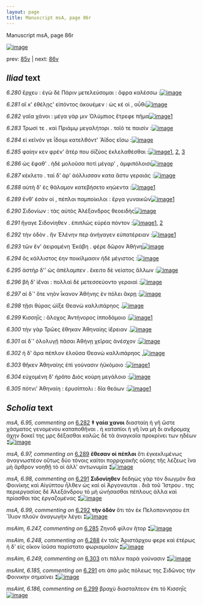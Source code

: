 ```yaml
---
layout: page
title: Manuscript msA, page 86r
---
```


Manuscript msA, page 86r

[![image](http://www.homermultitext.org/iipsrv?OBJ=IIP,1.0&FIF=/project/homer/pyramidal/deepzoom/hmt/vaimg/2017a/VA086RN_0258.tif&WID=100&CVT=JPEG)](http://www.homermultitext.org/ict2/?urn=urn:cite2:hmt:vaimg.2017a:VA086RN_0258)

prev:  [85v](../85v/) | next:  [86v](../86v/)

## *Iliad* text

*6.280* <a id="6.280"/> ἔρχευ : ἐγὼ δὲ Πάριν μετελεύσομαι : ὄφρα καλέσσω :[![image](http://www.homermultitext.org/iipsrv?OBJ=IIP,1.0&FIF=/project/homer/pyramidal/deepzoom/hmt/vaimg/2017a/VA086RN_0258.tif&RGN=0.157,0.2089,0.473,0.0383&WID=1000&CVT=JPEG)](http://www.homermultitext.org/ict2/?urn=urn:cite2:hmt:vaimg.2017a:VA086RN_0258@0.157,0.2089,0.473,0.0383)

*6.281* <a id="6.281"/> αἴ κ' ἐθέλῃς' εἰπόντος ἀκουέμεν : ὡς κέ οἱ , αὖθι[![image](http://www.homermultitext.org/iipsrv?OBJ=IIP,1.0&FIF=/project/homer/pyramidal/deepzoom/hmt/vaimg/2017a/VA086RN_0258.tif&RGN=0.156,0.2359,0.473,0.0293&WID=1000&CVT=JPEG)](http://www.homermultitext.org/ict2/?urn=urn:cite2:hmt:vaimg.2017a:VA086RN_0258@0.156,0.2359,0.473,0.0293)

*6.282* <a id="6.282"/> γαῖα χάνοι : μέγα γάρ μιν Ὀλύμπιος ἔτρεφε πῆμα[![image](http://www.homermultitext.org/iipsrv?OBJ=IIP,1.0&FIF=/project/homer/pyramidal/deepzoom/hmt/vaimg/2017a/VA086RN_0258.tif&RGN=0.156,0.2569,0.473,0.027&WID=1000&CVT=JPEG)](http://www.homermultitext.org/ict2/?urn=urn:cite2:hmt:vaimg.2017a:VA086RN_0258@0.156,0.2569,0.473,0.027)[1](#msA_6.95)

*6.283* <a id="6.283"/> Τρωσί τε . καὶ Πριάμῳ μεγαλήτορι . τοῖό τε παισίν :[![image](http://www.homermultitext.org/iipsrv?OBJ=IIP,1.0&FIF=/project/homer/pyramidal/deepzoom/hmt/vaimg/2017a/VA086RN_0258.tif&RGN=0.16,0.2757,0.473,0.027&WID=1000&CVT=JPEG)](http://www.homermultitext.org/ict2/?urn=urn:cite2:hmt:vaimg.2017a:VA086RN_0258@0.16,0.2757,0.473,0.027)

*6.284* <a id="6.284"/> εἰ κεῖνόν γε ΐδοιμι κατελθόντ' Ἄϊδος εἴσω :[![image](http://www.homermultitext.org/iipsrv?OBJ=IIP,1.0&FIF=/project/homer/pyramidal/deepzoom/hmt/vaimg/2017a/VA086RN_0258.tif&RGN=0.158,0.2945,0.473,0.027&WID=1000&CVT=JPEG)](http://www.homermultitext.org/ict2/?urn=urn:cite2:hmt:vaimg.2017a:VA086RN_0258@0.158,0.2945,0.473,0.027)

*6.285* <a id="6.285"/> φαίην κεν φρέν' ἄτέρ που ὀϊζύος ἐκλελαθέσθαι :[![image](http://www.homermultitext.org/iipsrv?OBJ=IIP,1.0&FIF=/project/homer/pyramidal/deepzoom/hmt/vaimg/2017a/VA086RN_0258.tif&RGN=0.155,0.3125,0.473,0.027&WID=1000&CVT=JPEG)](http://www.homermultitext.org/ict2/?urn=urn:cite2:hmt:vaimg.2017a:VA086RN_0258@0.155,0.3125,0.473,0.027)[1](#msAim_6.247), [2](#msA_6.96), [3](#msAext_6.297)

*6.286* <a id="6.286"/> ὡς ἔφαθ' . ἡδὲ μολοῦσα ποτὶ μέγαρ' , ἀμφιπόλοισι[![image](http://www.homermultitext.org/iipsrv?OBJ=IIP,1.0&FIF=/project/homer/pyramidal/deepzoom/hmt/vaimg/2017a/VA086RN_0258.tif&RGN=0.155,0.3336,0.473,0.027&WID=1000&CVT=JPEG)](http://www.homermultitext.org/ict2/?urn=urn:cite2:hmt:vaimg.2017a:VA086RN_0258@0.155,0.3336,0.473,0.027)

*6.287* <a id="6.287"/> κέκλετο . ταὶ δ' ὰρ' ἀόλλισσαν κατα ἄστυ γεραιάς :[![image](http://www.homermultitext.org/iipsrv?OBJ=IIP,1.0&FIF=/project/homer/pyramidal/deepzoom/hmt/vaimg/2017a/VA086RN_0258.tif&RGN=0.155,0.3516,0.473,0.027&WID=1000&CVT=JPEG)](http://www.homermultitext.org/ict2/?urn=urn:cite2:hmt:vaimg.2017a:VA086RN_0258@0.155,0.3516,0.473,0.027)

*6.288* <a id="6.288"/> αὐτὴ δ' ἐς θάλαμον κατεβήσετο κηώεντα :[![image](http://www.homermultitext.org/iipsrv?OBJ=IIP,1.0&FIF=/project/homer/pyramidal/deepzoom/hmt/vaimg/2017a/VA086RN_0258.tif&RGN=0.152,0.3704,0.392,0.027&WID=1000&CVT=JPEG)](http://www.homermultitext.org/ict2/?urn=urn:cite2:hmt:vaimg.2017a:VA086RN_0258@0.152,0.3704,0.392,0.027)[1](#msAim_6.248)

*6.289* <a id="6.289"/> ἔνθ' έσάν οἱ , πέπλοι παμποίκιλοι : ἔργα γυναικῶν[![image](http://www.homermultitext.org/iipsrv?OBJ=IIP,1.0&FIF=/project/homer/pyramidal/deepzoom/hmt/vaimg/2017a/VA086RN_0258.tif&RGN=0.155,0.3884,0.444,0.0285&WID=1000&CVT=JPEG)](http://www.homermultitext.org/ict2/?urn=urn:cite2:hmt:vaimg.2017a:VA086RN_0258@0.155,0.3884,0.444,0.0285)[1](#msA_6.97)

*6.290* <a id="6.290"/> Σιδονίων : τὰς αὐτὸς Ἀλέξανδρος θεοειδὴς[![image](http://www.homermultitext.org/iipsrv?OBJ=IIP,1.0&FIF=/project/homer/pyramidal/deepzoom/hmt/vaimg/2017a/VA086RN_0258.tif&RGN=0.152,0.408,0.444,0.0285&WID=1000&CVT=JPEG)](http://www.homermultitext.org/ict2/?urn=urn:cite2:hmt:vaimg.2017a:VA086RN_0258@0.152,0.408,0.444,0.0285)

*6.291* <a id="6.291"/> ἤγαγε Σιδονίηθεν . ἐπιπλὼς εὐρέα πόντον :[![image](http://www.homermultitext.org/iipsrv?OBJ=IIP,1.0&FIF=/project/homer/pyramidal/deepzoom/hmt/vaimg/2017a/VA086RN_0258.tif&RGN=0.148,0.4275,0.444,0.0285&WID=1000&CVT=JPEG)](http://www.homermultitext.org/ict2/?urn=urn:cite2:hmt:vaimg.2017a:VA086RN_0258@0.148,0.4275,0.444,0.0285)[1](#msAint_6.185), [2](#msA_6.98)

*6.292* <a id="6.292"/> τὴν ὁδὸν . ἣν Ἑλένην περ ἀνήγαγεν εὐπατέρειαν :[![image](http://www.homermultitext.org/iipsrv?OBJ=IIP,1.0&FIF=/project/homer/pyramidal/deepzoom/hmt/vaimg/2017a/VA086RN_0258.tif&RGN=0.148,0.4448,0.464,0.0285&WID=1000&CVT=JPEG)](http://www.homermultitext.org/ict2/?urn=urn:cite2:hmt:vaimg.2017a:VA086RN_0258@0.148,0.4448,0.464,0.0285)[1](#msA_6.99)

*6.293* <a id="6.293"/> τῶν ἕν' ἀειραμένη Ἑκάβη . φέρε δῶρον Ἀθήνη[![image](http://www.homermultitext.org/iipsrv?OBJ=IIP,1.0&FIF=/project/homer/pyramidal/deepzoom/hmt/vaimg/2017a/VA086RN_0258.tif&RGN=0.147,0.4651,0.464,0.0285&WID=1000&CVT=JPEG)](http://www.homermultitext.org/ict2/?urn=urn:cite2:hmt:vaimg.2017a:VA086RN_0258@0.147,0.4651,0.464,0.0285)

*6.294* <a id="6.294"/> ὃς κάλλιστος έην ποικίλμασιν ἠδὲ μέγιστος :[![image](http://www.homermultitext.org/iipsrv?OBJ=IIP,1.0&FIF=/project/homer/pyramidal/deepzoom/hmt/vaimg/2017a/VA086RN_0258.tif&RGN=0.145,0.4861,0.464,0.0285&WID=1000&CVT=JPEG)](http://www.homermultitext.org/ict2/?urn=urn:cite2:hmt:vaimg.2017a:VA086RN_0258@0.145,0.4861,0.464,0.0285)

*6.295* <a id="6.295"/> ἀστὴρ δ'' ὡς ἀπέλαμπεν . ἔκειτο δὲ νείατος ἄλλων :[![image](http://www.homermultitext.org/iipsrv?OBJ=IIP,1.0&FIF=/project/homer/pyramidal/deepzoom/hmt/vaimg/2017a/VA086RN_0258.tif&RGN=0.147,0.5041,0.464,0.0285&WID=1000&CVT=JPEG)](http://www.homermultitext.org/ict2/?urn=urn:cite2:hmt:vaimg.2017a:VA086RN_0258@0.147,0.5041,0.464,0.0285)

*6.296* <a id="6.296"/> βῆ δ' ἰ̈έναι : πολλαὶ δὲ μετεσσεύοντο γεραιαί :[![image](http://www.homermultitext.org/iipsrv?OBJ=IIP,1.0&FIF=/project/homer/pyramidal/deepzoom/hmt/vaimg/2017a/VA086RN_0258.tif&RGN=0.148,0.5252,0.464,0.0285&WID=1000&CVT=JPEG)](http://www.homermultitext.org/ict2/?urn=urn:cite2:hmt:vaimg.2017a:VA086RN_0258@0.148,0.5252,0.464,0.0285)

*6.297* <a id="6.297"/> αἱ δ`' ὅτε νηὸν ΐκανον Ἀθήνης ἐν πόλει ἄκρῃ :[![image](http://www.homermultitext.org/iipsrv?OBJ=IIP,1.0&FIF=/project/homer/pyramidal/deepzoom/hmt/vaimg/2017a/VA086RN_0258.tif&RGN=0.152,0.544,0.464,0.0285&WID=1000&CVT=JPEG)](http://www.homermultitext.org/ict2/?urn=urn:cite2:hmt:vaimg.2017a:VA086RN_0258@0.152,0.544,0.464,0.0285)

*6.298* <a id="6.298"/> τῇσι θύρας ώϊξε Θεανὼ καλλιπάρηος .[![image](http://www.homermultitext.org/iipsrv?OBJ=IIP,1.0&FIF=/project/homer/pyramidal/deepzoom/hmt/vaimg/2017a/VA086RN_0258.tif&RGN=0.145,0.5642,0.464,0.0285&WID=1000&CVT=JPEG)](http://www.homermultitext.org/ict2/?urn=urn:cite2:hmt:vaimg.2017a:VA086RN_0258@0.145,0.5642,0.464,0.0285)

*6.299* <a id="6.299"/> Κισσηῒς : ἄλοχος Ἀντήνορος ἱπποδάμοιο :[![image](http://www.homermultitext.org/iipsrv?OBJ=IIP,1.0&FIF=/project/homer/pyramidal/deepzoom/hmt/vaimg/2017a/VA086RN_0258.tif&RGN=0.142,0.5823,0.464,0.0285&WID=1000&CVT=JPEG)](http://www.homermultitext.org/ict2/?urn=urn:cite2:hmt:vaimg.2017a:VA086RN_0258@0.142,0.5823,0.464,0.0285)[1](#msAint_6.186)

*6.300* <a id="6.300"/> τὴν γὰρ Τρῶες ἔθηκαν Ἀθηναίης ἱ̈έρειαν .[![image](http://www.homermultitext.org/iipsrv?OBJ=IIP,1.0&FIF=/project/homer/pyramidal/deepzoom/hmt/vaimg/2017a/VA086RN_0258.tif&RGN=0.142,0.6003,0.464,0.0285&WID=1000&CVT=JPEG)](http://www.homermultitext.org/ict2/?urn=urn:cite2:hmt:vaimg.2017a:VA086RN_0258@0.142,0.6003,0.464,0.0285)

*6.301* <a id="6.301"/> αἱ δ`' ὀλολυγῇ πᾶσαι Ἀθήνῃ χεῖρας ἀνέσχον :[![image](http://www.homermultitext.org/iipsrv?OBJ=IIP,1.0&FIF=/project/homer/pyramidal/deepzoom/hmt/vaimg/2017a/VA086RN_0258.tif&RGN=0.142,0.6213,0.464,0.0285&WID=1000&CVT=JPEG)](http://www.homermultitext.org/ict2/?urn=urn:cite2:hmt:vaimg.2017a:VA086RN_0258@0.142,0.6213,0.464,0.0285)

*6.302* <a id="6.302"/> ἡ δ' ἄρα πέπλον ἑλοῦσα Θεανὼ καλλιπάρηος ,[![image](http://www.homermultitext.org/iipsrv?OBJ=IIP,1.0&FIF=/project/homer/pyramidal/deepzoom/hmt/vaimg/2017a/VA086RN_0258.tif&RGN=0.146,0.6394,0.464,0.0285&WID=1000&CVT=JPEG)](http://www.homermultitext.org/ict2/?urn=urn:cite2:hmt:vaimg.2017a:VA086RN_0258@0.146,0.6394,0.464,0.0285)

*6.303* <a id="6.303"/> θῆκεν Ἀθηναίης ἐπὶ γούνασιν ἠϋκόμοιο :[![image](http://www.homermultitext.org/iipsrv?OBJ=IIP,1.0&FIF=/project/homer/pyramidal/deepzoom/hmt/vaimg/2017a/VA086RN_0258.tif&RGN=0.134,0.6589,0.464,0.0285&WID=1000&CVT=JPEG)](http://www.homermultitext.org/ict2/?urn=urn:cite2:hmt:vaimg.2017a:VA086RN_0258@0.134,0.6589,0.464,0.0285)[1](#msAim_6.249)

*6.304* <a id="6.304"/> εὐχομένη δ' ἠρᾶτο Διὸς κούρη μεγάλοιο :[![image](http://www.homermultitext.org/iipsrv?OBJ=IIP,1.0&FIF=/project/homer/pyramidal/deepzoom/hmt/vaimg/2017a/VA086RN_0258.tif&RGN=0.121,0.6777,0.464,0.0285&WID=1000&CVT=JPEG)](http://www.homermultitext.org/ict2/?urn=urn:cite2:hmt:vaimg.2017a:VA086RN_0258@0.121,0.6777,0.464,0.0285)

*6.305* <a id="6.305"/> πότνι' Ἀθηναίη : ἐρυσίπτολι : δῖα θεάων :[![image](http://www.homermultitext.org/iipsrv?OBJ=IIP,1.0&FIF=/project/homer/pyramidal/deepzoom/hmt/vaimg/2017a/VA086RN_0258.tif&RGN=0.12,0.6972,0.464,0.0285&WID=1000&CVT=JPEG)](http://www.homermultitext.org/ict2/?urn=urn:cite2:hmt:vaimg.2017a:VA086RN_0258@0.12,0.6972,0.464,0.0285)[1](#msA_6.100)

## *Scholia* text

*msA, 6.95, commenting on* [6.282](#6.282)  <a id="msA_6.95"/> **‡ γαία χανοι** διασταίη ἡ γῆ ὥστε χάσματος γενομενου καταποθῆναι . ἠ καταπίοι ἡ γῆ ἵνα μὴ δι ανδρομαχ ἀχην δοκεῖ της μρς δέξασθαι καλῶς δὲ τὰ ἀναγκαῖα προκρίνει των ηδέων ⁑[![image](http://www.homermultitext.org/iipsrv?OBJ=IIP,1.0&FIF=/project/homer/pyramidal/deepzoom/hmt/vaimg/2017a/VA086RN_0258.tif&RGN=0.16101695,0.10179806,0.63061901,0.03402490&WID=1000&CVT=JPEG)](http://www.homermultitext.org/ict2/?urn=urn:cite2:hmt:vaimg.2017a:VA086RN_0258@0.16101695,0.10179806,0.63061901,0.03402490)

*msA, 6.97, commenting on* [6.289](#6.289)  <a id="msA_6.97"/> **ἔθεσαν οἱ πέπλοι** ὅτι ἐγκεκλιμένως ἀναγνωστέον οὕτως δύο τόνοις καίτοι πορριχιακῆς οὔσης τῆς λέζεως ἵνα μὴ ἄρθρον νοηθῇ τὸ οἱ ἀλλ' αντωνυμία ⁑[![image](http://www.homermultitext.org/iipsrv?OBJ=IIP,1.0&FIF=/project/homer/pyramidal/deepzoom/hmt/vaimg/2017a/VA086RN_0258.tif&RGN=0.17372881,0.14827109,0.62730287,0.03029046&WID=1000&CVT=JPEG)](http://www.homermultitext.org/ict2/?urn=urn:cite2:hmt:vaimg.2017a:VA086RN_0258@0.17372881,0.14827109,0.62730287,0.03029046)

*msA, 6.98, commenting on* [6.291](#6.291)  <a id="msA_6.98"/> **Σιδονίηθεν** δεδηὼς γὰρ τὸν διωγμὸν δια Φοινίκης καὶ Αἰγύπτου ἦλθεν ὡς καὶ οἱ Ἀργοναυται . διὰ τοῦ Ἴστρου . της περιεργασίας δὲ Ἀλεξάνδρου τὸ μὴ ὠνήσασθαι πέπλους ἀλλα καὶ πρίασθαι τὰς ἐργαζομένας ⁑[![image](http://www.homermultitext.org/iipsrv?OBJ=IIP,1.0&FIF=/project/homer/pyramidal/deepzoom/hmt/vaimg/2017a/VA086RN_0258.tif&RGN=0.59727340,0.41203320,0.19970523,0.06307054&WID=1000&CVT=JPEG)](http://www.homermultitext.org/ict2/?urn=urn:cite2:hmt:vaimg.2017a:VA086RN_0258@0.59727340,0.41203320,0.19970523,0.06307054)

*msA, 6.99, commenting on* [6.292](#6.292)  <a id="msA_6.99"/> **τὴν ὁδὸν** ὅτι τὸν ἐκ Πελοποννησου ἐπ Ἴλιον πλοῦν ἀναγωγὴν λέγει ⁑[![image](http://www.homermultitext.org/iipsrv?OBJ=IIP,1.0&FIF=/project/homer/pyramidal/deepzoom/hmt/vaimg/2017a/VA086RN_0258.tif&RGN=0.59727340,0.47233748,0.19602063,0.02738589&WID=1000&CVT=JPEG)](http://www.homermultitext.org/ict2/?urn=urn:cite2:hmt:vaimg.2017a:VA086RN_0258@0.59727340,0.47233748,0.19602063,0.02738589)

*msAim, 6.247, commenting on* [6.285](#6.285)  <a id="msAim_6.247"/> Ζηνοδ φίλον ῆτορ ⁑[![image](http://www.homermultitext.org/iipsrv?OBJ=IIP,1.0&FIF=/project/homer/pyramidal/deepzoom/hmt/vaimg/2017a/VA086RN_0258.tif&RGN=0.59579956,0.31687414,0.06392778,0.01936376&WID=1000&CVT=JPEG)](http://www.homermultitext.org/ict2/?urn=urn:cite2:hmt:vaimg.2017a:VA086RN_0258@0.59579956,0.31687414,0.06392778,0.01936376)

*msAim, 6.248, commenting on* [6.288](#6.288)  <a id="msAim_6.248"/> ἐν ταῖς Ἀριστάρχου φερε καὶ ἑτέρως ἡ δ' εἰς οῖκον ϊοῦσα παρίστατο φωριαμοῖσιν ⁑[![image](http://www.homermultitext.org/iipsrv?OBJ=IIP,1.0&FIF=/project/homer/pyramidal/deepzoom/hmt/vaimg/2017a/VA086RN_0258.tif&RGN=0.56079587,0.36846473,0.10243183,0.03278008&WID=1000&CVT=JPEG)](http://www.homermultitext.org/ict2/?urn=urn:cite2:hmt:vaimg.2017a:VA086RN_0258@0.56079587,0.36846473,0.10243183,0.03278008)

*msAim, 6.249, commenting on* [6.303](#6.303)  <a id="msAim_6.249"/> οτι πάλιν παρὰ γούνασιν ⁑[![image](http://www.homermultitext.org/iipsrv?OBJ=IIP,1.0&FIF=/project/homer/pyramidal/deepzoom/hmt/vaimg/2017a/VA086RN_0258.tif&RGN=0.52579219,0.66002766,0.06005895,0.03098202&WID=1000&CVT=JPEG)](http://www.homermultitext.org/ict2/?urn=urn:cite2:hmt:vaimg.2017a:VA086RN_0258@0.52579219,0.66002766,0.06005895,0.03098202)

*msAint, 6.185, commenting on* [6.291](#6.291)  <a id="msAint_6.185"/> οτι ἀπο μιᾶς πόλεως της Σιδῶνος τὴν Φοινικην σημαίνει ⁑[![image](http://www.homermultitext.org/iipsrv?OBJ=IIP,1.0&FIF=/project/homer/pyramidal/deepzoom/hmt/vaimg/2017a/VA086RN_0258.tif&RGN=0.10998526,0.43651452,0.04863670,0.03360996&WID=1000&CVT=JPEG)](http://www.homermultitext.org/ict2/?urn=urn:cite2:hmt:vaimg.2017a:VA086RN_0258@0.10998526,0.43651452,0.04863670,0.03360996)

*msAint, 6.186, commenting on* [6.299](#6.299)  <a id="msAint_6.186"/> βραχὺ διασταλτεον ἐπι τὸ Κισσηῒς[![image](http://www.homermultitext.org/iipsrv?OBJ=IIP,1.0&FIF=/project/homer/pyramidal/deepzoom/hmt/vaimg/2017a/VA086RN_0258.tif&RGN=0.10832719,0.58796680,0.05011054,0.01715076&WID=1000&CVT=JPEG)](http://www.homermultitext.org/ict2/?urn=urn:cite2:hmt:vaimg.2017a:VA086RN_0258@0.10832719,0.58796680,0.05011054,0.01715076)